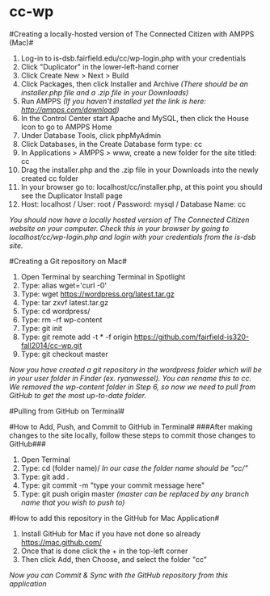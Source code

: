 cc-wp
=====

#Creating a locally-hosted version of The Connected Citizen with AMPPS (Mac)#

1. Log-in to is-dsb.fairfield.edu/cc/wp-login.php with your credentials
2. Click "Duplicator" in the lower-left-hand corner
3. Click Create New > Next > Build
4. Click Packages, then click Installer and Archive *(There should be an installer.php file and a .zip file in your Downloads)*
5. Run AMPPS *(If you haven't installed yet the link is here: http://ampps.com/download)*
6. In the Control Center start Apache and MySQL, then click the House Icon to go to AMPPS Home
7. Under Database Tools, click phpMyAdmin
8. Click Databases, in the Create Database form type: cc
9. In Applications > AMPPS > www, create a new folder for the site titled: cc
10. Drag the installer.php and the .zip file in your Downloads into the newly created cc folder
11. In your browser go to: localhost/cc/installer.php, at this point you should see the Duplicator Install page
12. Host: localhost  /   User: root  /  Password: mysql  /  Database Name: cc

*You should now have a locally hosted version of The Connected Citizen website on your computer. Check this in your browser by going to localhost/cc/wp-login.php and login with your credentials from the is-dsb site.*

#Creating a Git repository on Mac#

1. Open Terminal by searching Terminal in Spotlight
2. Type: alias wget='curl -0'
3. Type: wget https://wordpress.org/latest.tar.gz
4. Type: tar zxvf latest.tar.gz
5. Type: cd wordpress/
6. Type: rm -rf wp-content
7. Type: git init
8. Type: git remote add -t \* -f origin https://github.com/fairfield-is320-fall2014/cc-wp.git
9. Type: git checkout master

*Now you have created a git repository in the wordpress folder which will be in your user folder in Finder (ex. ryanwessel). You can rename this to cc. We removed the wp-content folder in Step 6, so now we need to pull from GitHub to get the most up-to-date folder.*

#Pulling from GitHub on Terminal#

#How to Add, Push, and Commit to GitHub in Terminal#
###After making changes to the site locally, follow these steps to commit those changes to GitHub###

1. Open Terminal
2. Type: cd (folder name)/ *In our case the folder name should be "cc/"*
3. Type: git add .
4. Type: git commit -m "type your commit message here"
5. Type: git push origin master *(master can be replaced by any branch name that you wish to push to)*

#How to add this repository in the GitHub for Mac Application#

1. Install GitHub for Mac if you have not done so already https://mac.github.com/
2. Once that is done click the + in the top-left corner
3. Then click Add, then Choose, and select the folder "cc"

*Now you can Commit & Sync with the GitHub repository from this application*
